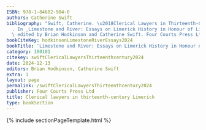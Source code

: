 ```yaml
---
ISBN: 978-1-84682-984-0
authors: Catherine Swift
bibliography: "Swift, Catherine. \u2018Clerical Lawyers in Thirteenth-Century Limerick\u2019\
  . In _Limestone and River: Essays on Limerick History in Honour of Liam Irwin_,\
  \ edited by Brian Hodkinson and Catherine Swift. Four Courts Press Ltd, 2024."
bookCiteKey: hodkinsonLimestoneRiverEssays2024
bookTitle: 'Limestone and River: Essays on Limerick History in Honour of Liam Irwin'
category: 100101
citekey: swiftClericalLawyersThirteenthcentury2024
date: 2024-12-13
editors: Brian Hodkinson, Catherine Swift
extra: 1
layout: page
permalink: /swiftClericalLawyersThirteenthcentury2024
publisher: Four Courts Press Ltd
title: Clerical lawyers in thirteenth-century Limerick
type: bookSection
---
```

{% include sectionPageTemplate.html %}
